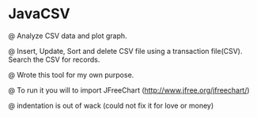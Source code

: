 # JavaCSV

@ Analyze CSV data and plot graph.

@ Insert, Update, Sort and delete CSV file using a transaction file(CSV). Search the CSV for records. 

@ Wrote this tool for my own purpose. 

@ To run it you will to import  JFreeChart (http://www.jfree.org/jfreechart/)

@ indentation is out of wack (could not fix it for love or money)
